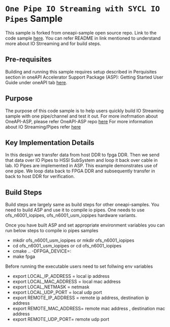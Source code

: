 # `One Pipe IO Streaming with SYCL IO Pipes` Sample

This sample is forked from oneapi-sample open source repo. Link to the code sample [here](https://github.com/oneapi-src/oneAPI-samples/tree/master/DirectProgramming/C%2B%2BSYCL_FPGA/Tutorials/DesignPatterns/io_streaming). You can refer README in link mentioned to understand more about IO Strreaming and for build steps.

## Pre-requisites
Building and running this sample requires setup described in Perquisites section in oneAPI Accelerator Support Package (ASP): Getting Started User Guide under oneAPI tab [here](https://ofs.github.io/ofs-2023.1/hw/common/user_guides/oneapi_asp/ug_oneapi_asp/).

## Purpose

The purpose of this code sample is to help users quickly build IO Streaming sample with one pipe/channel and test it out.
For more inofrmation about OneAPI-ASP, please refer OneAPI-ASP repo [here](https://github.com/OFS/oneapi-asp)
For more information about IO Streaming/Pipes refer [here](https://github.com/oneapi-src/oneAPI-samples/tree/master/DirectProgramming/C%2B%2BSYCL_FPGA/Tutorials/DesignPatterns/io_streaming)

## Key Implementation Details
In this design we transfer data from host DDR to fpga DDR. Then we send that data over IO Pipes to HSSI SubSystem and loop it back over cable in lab. IO Pipes are implemented in ASP. This example demonstrates use of one pipe. We loop data back to FPGA DDR and subsequently transfer in back to host DDR for verification.

## Build Steps
Build steps are largely same as build steps for other oneapi-samples. You need to build ASP and use it to compile io pipes. One needs to use ofs_n6001_iopipes, ofs_n6001_usm_iopipes hardware variants.  

Once you have built ASP and set appropriate environment variables you can run below steps to compile io pipes samples<br>
  - mkdir ofs_n6001_usm_iopipes or mkdir ofs_n6001_iopipes<br>
  - cd ofs_n6001_usm_iopipes or cd ofs_n6001_iopipes<br>
  - cmake .. -DFPGA_DEVICE=<path-to-asp>:<board-variant> <br>
  - make fpga<br>

Before running the executable users need to set follwing env variables
- export LOCAL_IP_ADDRESS = local ip address<br>
- export LOCAL_MAC_ADDRESS = local mac address<br> 
- export LOCAL_NETMASK = netmask<br>
- export LOCAL_UDP_PORT = local udp port<br> 
- export REMOTE_IP_ADDRESS = remote ip address, destination ip address<br>
- export REMOTE_MAC_ADDRESS= remote mac address , destination mac address<br>
- export REMOTE_UDP_PORT= remote udp port<br>